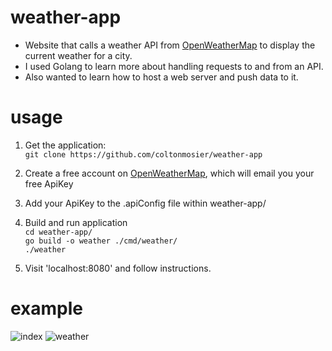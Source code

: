 # weather-app
* Website that calls a weather API from [OpenWeatherMap](https://home.openweathermap.org/) to display the current weather for a city.
* I used Golang to learn more about handling requests to and from an API.
* Also wanted to learn how to host a web server and push data to it.
# usage
1. Get the application:  
`git clone https://github.com/coltonmosier/weather-app`

2. Create a free account on [OpenWeatherMap](https://home.openweathermap.org/), which will email you your free ApiKey
3. Add your ApiKey to the .apiConfig file within weather-app/
4. Build and run application  
`cd weather-app/`  
`go build -o weather ./cmd/weather/`  
`./weather`
5. Visit 'localhost:8080' and follow instructions.

# example
![index](https://user-images.githubusercontent.com/48069930/192921740-2ada7582-2d1c-4af5-999e-f70a5dec5551.png)
![weather](https://user-images.githubusercontent.com/48069930/192921743-6cf960c8-7581-4dcd-99c5-74e516f4421f.png)

